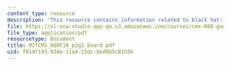 ```yaml
---
content_type: resource
description: 'This resource contains information related to black hat: board.'
file: https://ol-ocw-studio-app-qa.s3.amazonaws.com/courses/cms-608-game-design-fall-2010/f01df193934e11a415dcbed865c8155b_MITCMS_608F10_p2g1_board.pdf
file_type: application/pdf
resourcetype: Document
title: MITCMS_608F10_p2g1_board.pdf
uid: f01df193-934e-11a4-15dc-bed865c8155b
---
```

